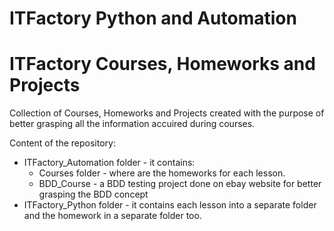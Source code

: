 # ITFactory Python and Automation
# ITFactory Courses, Homeworks and Projects

Collection of Courses, Homeworks and Projects created with the purpose of better grasping all the information accuired during courses.

Content of the repository:
- ITFactory_Automation folder - it contains:
  - Courses folder - where are the homeworks for each lesson.
  - BDD_Course - a BDD testing project done on ebay website for better grasping the BDD concept
- ITFactory_Python folder - it contains each lesson into a separate folder and the homework in a separate folder too.
